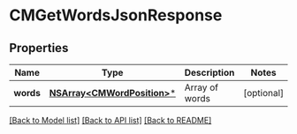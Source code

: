 # CMGetWordsJsonResponse

## Properties
Name | Type | Description | Notes
------------ | ------------- | ------------- | -------------
**words** | [**NSArray&lt;CMWordPosition&gt;***](CMWordPosition.md) | Array of words | [optional] 

[[Back to Model list]](../README.md#documentation-for-models) [[Back to API list]](../README.md#documentation-for-api-endpoints) [[Back to README]](../README.md)


